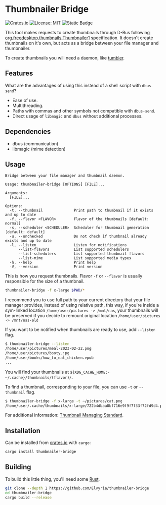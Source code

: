 # Thumbnailer Bridge
[![Crates.io](https://img.shields.io/crates/v/thumbnailer-bridge?logo=rust)](https://crates.io/crates/thumbnailer-bridge)
[![License: MIT](https://img.shields.io/badge/License-MIT-yellow)](https://opensource.org/licenses/MIT)
[![Static Badge](https://img.shields.io/badge/Home-%23ED6663?logo=GitHub&label=Wiki)](../../wiki/Home)

This tool makes requests to create thumbnails through D-Bus following
[org.freedesktop.thumbnails.Thumbnailer1](https://wiki.gnome.org/DraftSpecs/ThumbnailerSpec#org.freedesktop.thumbnails.Thumbnailer1)
specification. It doesn't create thumbnails on it's own, but acts as a bridge between your file manager and thumbnailer.  

To create thumbnails you will need a daemon, like [tumbler](https://docs.xfce.org/xfce/tumbler/start).

## Features
What are the advantages of using this instead of a shell script with `dbus-send`?

* Ease of use.
* Multithreading.
* Paths with commas and other symbols not compatible with `dbus-send`.
* Direct usage of `libmagic` and `dbus` without additional processes.

## Dependencies

* dbus     (communication)
* libmagic (mime detection)

## Usage
```
Bridge between your file manager and thumbnail daemon.

Usage: thumbnailer-bridge [OPTIONS] [FILE]...

Arguments:
  [FILE]...  

Options:
  -t, --thumbnail              Print path to thumbnail if it exists and up to date
  -f, --flavor <FLAVOR>        Flavor of the thumbnails [default: normal]
  -s, --scheduler <SCHEDULER>  Scheduler for thumbnail generation [default: default]
  -u, --unchecked              Do not check if thumbnail already exists and up to date
  -l, --listen                 Listen for notifications
      --list-flavors           List supported schedulers
      --list-schedulers        List supported thumbnail flavors
      --list-mime              List supported media types
  -h, --help                   Print help
  -V, --version                Print version
```

This is how you request thumbnails. Flavor `-f` or `--flavor` is usually responsible for the size of a thumbnail.  

```bash
thumbnailer-bridge -f x-large $PWD/*
```

I recommend you to use full path to your current directory that your file manager provides, instead of using relative path,
this way, if you're inside a sym-linked location `/home/user/pictures -> /mnt/nas`, your thumbnails will be preserved
if you decide to remount original location `/home/user/pictures -> /mnt/nas-old`

If you want to be notified when thumbnails are ready to use, add `--listen` flag.
```bash
$ thumbnailer-bridge --listen
/home/user/pictures/meal-2023-02-22.png
/home/user/pictures/booty.jpg
/home/user/books/how_to_eat_chicken.epub
...
```

You will find your thumbnails at `${XDG_CACHE_HOME:-~/.cache}/thumbnails/(flavor)/`.

To find a thumbnail, corresponding to your file, you can use `-t` or `--thumbnail` flag.
```bash
$ thumbnailer-bridge -f x-large -t ~/pictures/cat.png
/home/user/.cache/thumbnails/x-large/722b4dbaa8bf716e9f9f7f33f72fd9d4.png
```

For additional information:
[Thumbnail Managing Standard](https://specifications.freedesktop.org/thumbnail-spec/thumbnail-spec-latest.html).

## Installation

Can be installed from [crates.io](https://crates.io/) with `cargo`:

```bash
cargo install thumbnailer-bridge
```

## Building

To build this little thing, you'll need some [Rust](https://www.rust-lang.org/).

```bash
git clone --depth 1 https://github.com/Elvyria/thumbnailer-bridge
cd thumbnailer-bridge
cargo build --release
```
